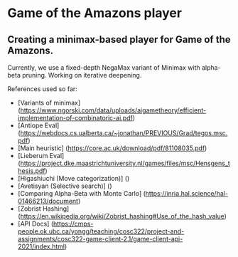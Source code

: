 # Game of the Amazons player

## Creating a minimax-based player for Game of the Amazons.

Currently, we use a fixed-depth NegaMax variant of Minimax with alpha-beta pruning. Working on iterative deepening.

References used so far:
- [Variants of minimax] (https://www.ngorski.com/data/uploads/aigametheory/efficient-implementation-of-combinatoric-ai.pdf)
- [Antiope Eval] (https://webdocs.cs.ualberta.ca/~jonathan/PREVIOUS/Grad/tegos.msc.pdf)
- [Main heuristic] (https://core.ac.uk/download/pdf/81108035.pdf)
- [Lieberum Eval] (https://project.dke.maastrichtuniversity.nl/games/files/msc/Hensgens_thesis.pdf)
- [Higashiuchi (Move categorization)] ()
- [Avetisyan (Selective search)] ()
- [Comparing Alpha-Beta with Monte Carlo] (https://inria.hal.science/hal-01466213/document)
- [Zobrist Hashing] (https://en.wikipedia.org/wiki/Zobrist_hashing#Use_of_the_hash_value)
- [API Docs] (https://cmps-people.ok.ubc.ca/yongg/teaching/cosc322/project-and-assignments/cosc322-game-client-2.1/game-client-api-2021/index.html)

